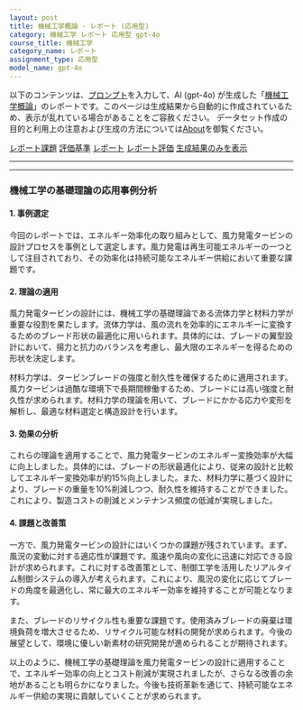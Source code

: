 ```yaml
---
layout: post
title: 機械工学概論 - レポート (応用型)
category: 機械工学 レポート 応用型 gpt-4o
course_title: 機械工学
category_name: レポート
assignment_type: 応用型
model_name: gpt-4o
---
```


以下のコンテンツは、[プロンプト](https://github.com/takedatoshiyuki/synthetic_assignments/tree/main/generated/機械工学/gpt-4o/prompt_レポート-応用型.md)を入力して、AI (gpt-4o) が生成した「[機械工学概論](/contents/機械工学/)」のレポートです。このページは生成結果から自動的に作成されているため、表示が乱れている場合があることをご容赦ください。
データセット作成の目的と利用上の注意および生成の方法については[About](/About)を御覧ください。

[レポート課題](../レポート課題-応用型)
[評価基準](../評価基準-応用型)
[レポート](../レポート-応用型)
[レポート評価](../レポート評価-応用型)
[生成結果のみを表示](https://github.com/takedatoshiyuki/synthetic_assignments/tree/main/generated/機械工学/gpt-4o/レポート-応用型.md)
  

***
***
  
### 機械工学の基礎理論の応用事例分析

#### 1. 事例選定

今回のレポートでは、エネルギー効率化の取り組みとして、風力発電タービンの設計プロセスを事例として選定します。風力発電は再生可能エネルギーの一つとして注目されており、その効率化は持続可能なエネルギー供給において重要な課題です。

#### 2. 理論の適用

風力発電タービンの設計には、機械工学の基礎理論である流体力学と材料力学が重要な役割を果たします。流体力学は、風の流れを効率的にエネルギーに変換するためのブレード形状の最適化に用いられます。具体的には、ブレードの翼型設計において、揚力と抗力のバランスを考慮し、最大限のエネルギーを得るための形状を決定します。

材料力学は、タービンブレードの強度と耐久性を確保するために適用されます。風力タービンは過酷な環境下で長期間稼働するため、ブレードには高い強度と耐久性が求められます。材料力学の理論を用いて、ブレードにかかる応力や変形を解析し、最適な材料選定と構造設計を行います。

#### 3. 効果の分析

これらの理論を適用することで、風力発電タービンのエネルギー変換効率が大幅に向上しました。具体的には、ブレードの形状最適化により、従来の設計と比較してエネルギー変換効率が約15%向上しました。また、材料力学に基づく設計により、ブレードの重量を10%削減しつつ、耐久性を維持することができました。これにより、製造コストの削減とメンテナンス頻度の低減が実現しました。

#### 4. 課題と改善策

一方で、風力発電タービンの設計にはいくつかの課題が残されています。まず、風況の変動に対する適応性が課題です。風速や風向の変化に迅速に対応できる設計が求められます。これに対する改善策として、制御工学を活用したリアルタイム制御システムの導入が考えられます。これにより、風況の変化に応じてブレードの角度を最適化し、常に最大のエネルギー効率を維持することが可能となります。

また、ブレードのリサイクル性も重要な課題です。使用済みブレードの廃棄は環境負荷を増大させるため、リサイクル可能な材料の開発が求められます。今後の展望として、環境に優しい新素材の研究開発が進められることが期待されます。

以上のように、機械工学の基礎理論を風力発電タービンの設計に適用することで、エネルギー効率の向上とコスト削減が実現されましたが、さらなる改善の余地があることも明らかになりました。今後も技術革新を通じて、持続可能なエネルギー供給の実現に貢献していくことが求められます。
